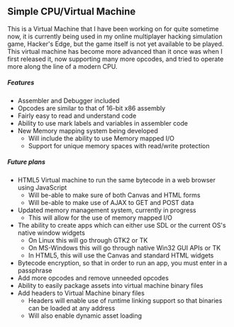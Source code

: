 Simple CPU/Virtual Machine
--------------------------

This is a Virtual Machine that I have been working on for quite sometime now, it is currently
being used in my online multiplayer hacking simulation game, Hacker's Edge, but the game itself
is not yet available to be played.  This virtual machine has become more advanced than it once
was when I first released it, now supporting many more opcodes, and tried to operate more along
the line of a modern CPU.

##### Features

 - Assembler and Debugger included
 - Opcodes are similar to that of 16-bit x86 assembly
 - Fairly easy to read and understand code
 - Ability to use mark labels and variables in assembler code
 - New Memory mapping system being developed
    - Will include the ability to use Memory mapped I/O
    - Support for unique memory spaces with read/write protection


##### Future plans

 - HTML5 Virtual machine to run the same bytecode in a web browser using JavaScript
    - Will be-able to make sure of both Canvas and HTML forms
    - Will be-able to make use of AJAX to GET and POST data
 - Updated memory management system, currently in progress
    - This will allow for the use of memory mapped I/O
 - The ability to create apps which can either use SDL or the current OS's native window widgets
    - On Linux this will go through GTK2 or TK
    - On MS-Windows this will go through native Win32 GUI APIs or TK
    - In HTML5, this will use the Canvas and standard HTML widgets
 - Bytecode encryption, so that in order to run an app, you must enter in a passphrase
 - Add more opcodes and remove unneeded opcodes
 - Ability to easily package assets into virtual machine binary files
 - Add headers to Virtual Machine binary files
    - Headers will enable use of runtime linking support so that binaries can be loaded at any address
    - Will also enable dynamic asset loading